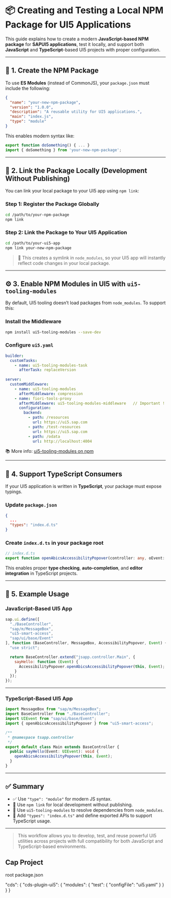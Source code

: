 # 📦 Creating and Testing a Local NPM Package for UI5 Applications

This guide explains how to create a modern **JavaScript-based NPM package** for **SAPUI5 applications**, test it locally, and support both **JavaScript** and **TypeScript**-based UI5 projects with proper configuration.

---

## 🧱 1. Create the NPM Package

To use **ES Modules** (instead of CommonJS), your `package.json` must include the following:

```json
{
  "name": "your-new-npm-package",
  "version": "1.0.0",
  "description": "A reusable utility for UI5 applications.",
  "main": "index.js",
  "type": "module"
}
```

This enables modern syntax like:

```js
export function doSomething() { ... }
import { doSomething } from 'your-new-npm-package';
```

---

## 🔗 2. Link the Package Locally (Development Without Publishing)

You can link your local package to your UI5 app using `npm link`:

### Step 1: Register the Package Globally

```bash
cd /path/to/your-npm-package
npm link
```

### Step 2: Link the Package to Your UI5 Application

```bash
cd /path/to/your-ui5-app
npm link your-new-npm-package
```

> 🔄 This creates a symlink in `node_modules`, so your UI5 app will instantly reflect code changes in your local package.

---

## ⚙️ 3. Enable NPM Modules in UI5 with `ui5-tooling-modules`

By default, UI5 tooling doesn’t load packages from `node_modules`. To support this:

### Install the Middleware

```bash
npm install ui5-tooling-modules --save-dev
```

### Configure `ui5.yaml`

```yaml
builder:
  customTasks:
    - name: ui5-tooling-modules-task
      afterTask: replaceVersion
	  
server:
  customMiddleware:
    - name: ui5-tooling-modules
      afterMiddleware: compression
    - name: fiori-tools-proxy
      afterMiddleware: ui5-tooling-modules-middleware   // Important !!
      configuration:
        backend:
          - path: /resources
            url: https://ui5.sap.com
          - path: /test-resources
            url: https://ui5.sap.com
          - path: /odata
            url: http://localhost:4004
```

📚 More info: [ui5-tooling-modules on npm](https://www.npmjs.com/package/ui5-tooling-modules)

---

## 🧠 4. Support TypeScript Consumers

If your UI5 application is written in **TypeScript**, your package must expose typings.

### Update `package.json`

```json
{
  ...
  "types": "index.d.ts"
}
```

### Create `index.d.ts` in your package root

```ts
// index.d.ts
export function openAbicsAccessibilityPopover(controller: any, oEvent: any): void;
```

This enables proper **type checking**, **auto-completion**, and **editor integration** in TypeScript projects.

---

## 🚀 5. Example Usage

### JavaScript-Based UI5 App

```js
sap.ui.define([
  "./BaseController",
  "sap/m/MessageBox",
  "ui5-smart-access",
  "sap/ui/base/Event"
], function (BaseController, MessageBox, AccessibilityPopover, Event) {
  "use strict";

  return BaseController.extend("jsapp.controller.Main", {
    sayHello: function (Event) {
      AccessibilityPopover.openAbicsAccessibilityPopover(this, Event);
    }
  });
});
```

---

### TypeScript-Based UI5 App

```ts
import MessageBox from "sap/m/MessageBox";
import BaseController from "./BaseController";
import UIEvent from "sap/ui/base/Event";
import { openAbicsAccessibilityPopover } from "ui5-smart-access";

/**
 * @namespace tsapp.controller
 */
export default class Main extends BaseController {
  public sayHello(Event: UIEvent): void {
    openAbicsAccessibilityPopover(this, Event);
  }
}
```

---

## ✅ Summary

- ✅ Use `"type": "module"` for modern JS syntax.
- 🔁 Use `npm link` for local development without publishing.
- 🧩 Use `ui5-tooling-modules` to resolve dependencies from `node_modules`.
- 🧠 Add `"types": "index.d.ts"` and define exported APIs to support TypeScript usage.

---

> This workflow allows you to develop, test, and reuse powerful UI5 utilities across projects with full compatibility for both JavaScript and TypeScript-based environments.

## Cap Project

root package.json

  "cds": {
    "cds-plugin-ui5": {
      "modules": {
        "test": {
          "configFile": "ui5.yaml"
        }
      }
    }
  }


